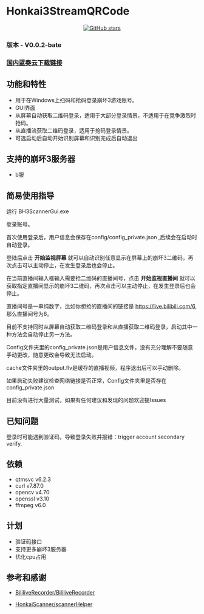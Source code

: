 # Honkai3StreamQRCode

<div align="center">

[![GitHub stars](https://img.shields.io/github/stars/Theresa-0328/Honkai3StreamQRCode?color=blue&style=for-the-badge)](https://github.com/Theresa-0328/Honkai3StreamQRCode/stargazers)
</div>

### **版本 - V0.0.2-bate**

### [国内蓝奏云下载链接](https://wwru.lanzouf.com/iWQLC0xk6qqh)

## 功能和特性
- 用于在Windows上扫码和抢码登录崩坏3游戏账号。
- GUI界面
- 从屏幕自动获取二维码登录，适用于大部分登录情景，不适用于在竞争激烈时抢码。
- 从直播流获取二维码登录，适用于抢码登录情景。
- 可选启动后自动开始识别屏幕和识别完成后自动退出

## 支持的崩坏3服务器
- b服

## 简易使用指导
运行 BH3ScannerGui.exe

登录账号。

首次使用登录后，用户信息会保存在config/config_private.json
,后续会在启动时自动登录。

登陆后点击 **开始监视屏幕** 就可以自动识别任意显示在屏幕上的崩坏3二维码，再次点击可以主动停止，在发生登录后也会停止。

在当前直播间输入框输入需要抢二维码的直播间号，点击 **开始监视直播间** 就可以获取指定直播间显示的崩坏3二维码，再次点击可以主动停止，在发生登录后也会停止。

直播间号是一串纯数字，比如你想抢的直播间的链接是 https://live.bilibili.com/6, 那么直播间号为6。

目前不支持同时从屏幕自动获取二维码登录和从直播获取二维码登录，启动其中一种方法会自动停止另一方法。

Config文件夹里的config_private.json是用户信息文件，没有充分理解不要随意手动更改，随意更改会导致无法启动。

cache文件夹里的output.flv是缓存的直播视频，程序退出后可以手动删除。

如果启动失败建议检查网络链接是否正常，Config文件夹里是否存在config_private.json

目前没有进行大量测试，如果有任何建议和发现的问题欢迎提Issues

## 已知问题
登录时可能遇到验证码，导致登录失败并报错：trigger account secondary verify.

## 依赖
- qtmsvc v6.2.3
- curl v7.87.0
- opencv v4.70
- openssl v3.10
- ffmpeg v6.0

## 计划
- 验证码接口
- 支持更多崩坏3服务器
- 优化cpu占用

## 参考和感谢
- [BililiveRecorder/BililiveRecorder](https://github.com/BililiveRecorder/BililiveRecorder)

- [HonkaiScanner/scannerHelper](https://github.com/HonkaiScanner/scannerHelper)
